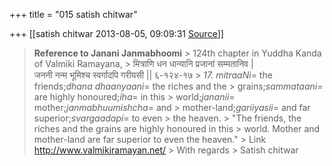 +++
title = "015 satish chitwar"

+++
[[satish chitwar	2013-08-05, 09:09:31 [Source](https://groups.google.com/g/samskrita/c/l9pAWao_dz8)]]



  

> **Reference to Janani Janmabhoomi** >
> 124th chapter in Yuddha Kanda of Valmiki Ramayana, >
> मित्राणि धन धान्यानि प्रजानां सम्मतानिव \|  
> जननी नन्म भूमिश्च स्वर्गादपि गरीयसी \|\| ६-१२४-१७ >
> *17. mitraaNi*= the friends;*dhana dhaanyaani*= the riches and the > grains;*sammataani*= are highly honoured;*iha*= in this > world;*jananii*= mother;*janmabhuumishcha*= and > mother-land;*gariiyasii*= and far superior;*svargaadapi*= to even > the heaven. >
> "The friends, the riches and the grains are highly honoured in this > world. Mother and mother-land are far superior to even the heaven." >
> Link <http://www.valmikiramayan.net/> >
> With regards >
> Satish chitwar

